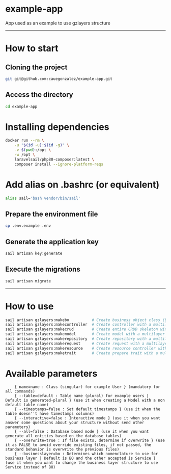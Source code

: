 # example-app
App used as an example to use gzlayers structure

---

# How to start
## Cloning the project
```bash
git git@github.com:cauegonzalez/example-app.git
```

## Access the directory
```bash
cd example-app
```

# Installing dependencies
```bash
docker run --rm \
    -u "$(id -u):$(id -g)" \
    -v $(pwd):/opt \
    -w /opt \
    laravelsail/php80-composer:latest \
    composer install --ignore-platform-reqs
```

# Add alias on .bashrc (or equivalent)
```bash
alias sail='bash vendor/bin/sail'
```

## Prepare the environment file
```bash
cp .env.example .env
```

## Generate the application key
```bash
sail artisan key:generate
```

## Execute the migrations
```bash
sail artisan migrate
```

---

# How to use
```bash
sail artisan gzlayers:makebo          # Create business object class (BO) with a multilayer structure
sail artisan gzlayers:makecontroller  # Create controller with a multilayer structure
sail artisan gzlayers:makecrud        # Create entire CRUD skeleton with a multilayer structure
sail artisan gzlayers:makemodel       # Create model with a multilayer structure
sail artisan gzlayers:makerepository  # Create repository with a multilayer structure
sail artisan gzlayers:makerequest     # Create request with a multilayer structure
sail artisan gzlayers:makeresource    # Create resource controller with a multilayer structure
sail artisan gzlayers:maketrait       # Create prepare trait with a multilayer structure
```

# Available parameters
```
    { name=name : Class (singular) for example User } (mandatory for all commands)
    { --table=default : Table name (plural) for example users | Default is generated-plural } (use it when creating a Model with a non default table name)
    { --timestamps=false : Set default timestamps } (use it when the table doesn''t have timestamps columns)
    { --interactive=false : Interactive mode } (use it when you want answer some questions about your structure without send other parameters)
    { --all=false : Database based mode } (use it when you want generate all entities based on the database tables)
    { --overwrite=true : If file exists, determine if overwrite } (use it as FALSE to avoid override existing files, if not passed, the standard behavior is overwrite the previous files)
    { --businesslayer=bo : Determines which nomenclature to use for business layer | Default is BO and the other accepted is Service } (use it when you want to change the business layer structure to use Service instead of BO)
```
